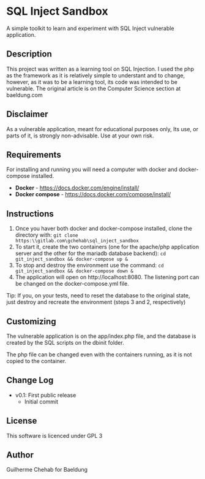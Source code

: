 # SQL Inject Sandbox
A simple toolkit to learn and experiment with SQL Inject vulnerable application.

## Description
This project was written as a learning tool on SQL Injection. I used the php as the framework as it is relatively simple to understant and to change, however, as it was to be a learning tool, its code was intended to be vulnerable. The original article is on the Computer Science section at baeldung.com

## Disclaimer
As a vulnerable application, meant for educational purposes only, Its use, or parts of it, is strongly non-advisable. Use at your own risk.

## Requirements
For installing and running you will need a computer with docker and docker-compose installed.
- **Docker** - https://docs.docker.com/engine/install/
- **Docker compose** - https://docs.docker.com/compose/install/

## Instructions
1. Once you haver both docker and docker-compose installed, clone the directory with:
``git clone https:\\gitlab.com\gchehab\sql_inject_sandbox`` 
2. To start it, create the two containers (one for the apache/php application server and the other for the mariadb database backend):
``cd git_inject_sandbox && docker-compose up &``
3. To stop and destroy the environment use the command:
``cd git_inject_sandbox && docker-compose down &``
4. The application will open on http://localhost:8080. The listening port can be changed on the docker-compose.yml file.

Tip: If you, on your tests, need to reset the database to the original state, just destroy and recreate the environment (steps 3 and 2, respectively)

## Customizing
The vulnerable application is on the app/index.php file, and the database is created by the SQL scripts on the dbinit folder.

The php file can be changed even with the containers running, as it is not copied to the container.

## Change Log

- v0.1: First public release
    * Initial commit

## License
This software is licenced under GPL 3

## Author
Guilherme Chehab for Baeldung

